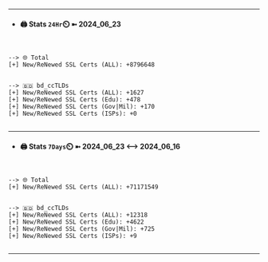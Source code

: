 

---
- #### 🖨️ **Stats** `24Hr`⏲️ ➼ 2024_06_23
```console


--> 🌐 Total
[+] New/ReNewed SSL Certs (ALL): +8796648


--> 🇧🇩 bd_ccTLDs
[+] New/ReNewed SSL Certs (ALL): +1627
[+] New/ReNewed SSL Certs (Edu): +478
[+] New/ReNewed SSL Certs (Gov|Mil): +170
[+] New/ReNewed SSL Certs (ISPs): +0


```

---
- #### 🖨️ **Stats** `7Days`⏲️ ➼ 2024_06_23 <--> 2024_06_16
```console


--> 🌐 Total
[+] New/ReNewed SSL Certs (ALL): +71171549


--> 🇧🇩 bd_ccTLDs
[+] New/ReNewed SSL Certs (ALL): +12318
[+] New/ReNewed SSL Certs (Edu): +4622
[+] New/ReNewed SSL Certs (Gov|Mil): +725
[+] New/ReNewed SSL Certs (ISPs): +9


```

---

